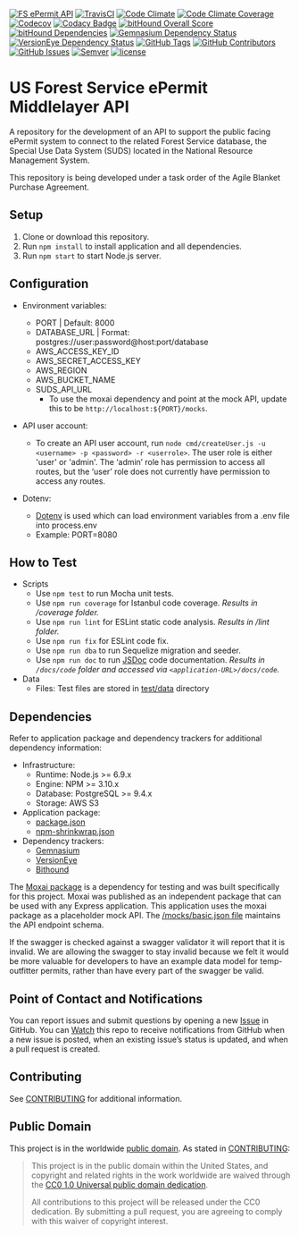 [![FS ePermit API](https://img.shields.io/badge/-ePermit-006227.svg?colorA=FFC526&logo=data%3Aimage%2Fpng%3Bbase64%2CiVBORw0KGgoAAAANSUhEUgAAAA4AAAAOCAMAAAAolt3jAAACFlBMVEUAAAD%2F%2FyXsvSW8qiXLsCXjuSXyvyX7wiX2wSXqvCXUsyXBrCXvviX%2F%2FyX8yCWUmyVliSV%2FkyV7kSWIlyV0jiWZnSX9yCXNsSXRsiXWtCVWgyVYhCXZtiX%2FyCV8kiV%2BkiX%2FyiX%2FzCWIliWElSX%2FzSX2wiVniSV3kCX2wiXUtCU5eCVujCXWtCW%2FqyXDrSWtpCWwpSWmoiWypiXeuCWJlyWPmSXiuiX%2F1CXsvSXFriW4qSWrpCWElCVdhiWSmiW3qCXCrSXQsiXyvyX%2F1CX%2F%2FyP%2F5yX%2F0iX%2FxCXrvCX%2FxiX%2F0iX%2F5yUcbCU6eCVAeiUfbiVEfCVEfCVZhCVEfCUzdSUtcyVAeyVNfyVZhCVGfSVEfCUqciUSaSUIZCUYayWPmSUUaiUCYiUVaiU1diVjiCUjcCVNfyVFfCXnuyU%2FeiUqciVliSVPgCWQmSUlcCVQgSV7kSX%2FxiWHliVPgCWPmSUtcyWLlyUibyVXgyWzpyX%2FxyXJryUXayVahCWIliWOmCU4eCV2jyXBrCXcuCXMsSVbhSUYaiV1jyU4eCVOgCVujCU6eCUudCWAkyUlcCVEfCVehiVYhCU%2FeiVvjSUSaSUAYiUAYiU1diWAlCUxdSUAYSUBYiUTaSVvjSVqiyVGfSUcbCUQaCUPaCUNZyULZiURaSUYayU6eCVehiVehiV1jyVmiSVOgCVRgSVSgSV2jyVxjSVvjSVMulUvAAAATHRSTlMAAGrao3NYUFdvndVtADfb%2Ffn2%2BP3cOMHAl%2F39lT7v7jsx6eozTPT2UoT%2B%2F4%2FGz%2FL46ut68%2FJ4B1Kau9Pu%2F%2BzQt5NMBgAKGUikQxYIJokgEwAAAFtJREFUCNdjZGBEBiwMvIy2jIcZGRkZrRiPMTIyiFsiJPcxMkgyOsJ4OxhZGFgYOeE6SeMyMuhGI0yew8LAxI3gMqFxGRmMGUthvBZGRgZzFEczMDC4QJlbGRgA3KAIv74V5FUAAAAASUVORK5CYII%3D)](README.md)
[![TravisCI](https://travis-ci.org/nci-ats/fs-middlelayer-api.svg?branch=dev)](https://travis-ci.org/nci-ats/fs-middlelayer-api)
[![Code Climate](https://codeclimate.com/github/nci-ats/fs-middlelayer-api/badges/gpa.svg)](https://codeclimate.com/github/nci-ats/fs-middlelayer-api)
[![Code Climate Coverage](https://codeclimate.com/github/nci-ats/fs-middlelayer-api/badges/coverage.svg)](https://codeclimate.com/github/nci-ats/fs-middlelayer-api/coverage)
[![Codecov](https://codecov.io/gh/nci-ats/fs-middlelayer-api/branch/master/graph/badge.svg)](https://codecov.io/gh/nci-ats/fs-middlelayer-api)
[![Codacy Badge](https://api.codacy.com/project/badge/Grade/a9f9ba4bc12a44d4bcf5f40084f72b9d)](https://www.codacy.com/app/nci-ats/fs-middlelayer-api)
[![bitHound Overall Score](https://www.bithound.io/github/nci-ats/fs-middlelayer-api/badges/score.svg)](https://www.bithound.io/github/nci-ats/fs-middlelayer-api)
[![bitHound Dependencies](https://www.bithound.io/github/nci-ats/fs-middlelayer-api/badges/dependencies.svg)](https://www.bithound.io/github/nci-ats/fs-middlelayer-api/feat%2Fswagger-ui/dependencies/npm)
[![Gemnasium Dependency Status](https://gemnasium.com/badges/github.com/nci-ats/fs-middlelayer-api.svg)](https://gemnasium.com/github.com/nci-ats/fs-middlelayer-api)
[![VersionEye Dependency Status](https://www.versioneye.com/user/projects/58a669e7b4d2a20055fcb84c/badge.svg?style=flat-square)](https://www.versioneye.com/user/projects/58a669e7b4d2a20055fcb84c)
[![GitHub Tags](https://img.shields.io/github/tag/nci-ats/fs-middlelayer-api.svg)](https://github.com/nci-ats/fs-middlelayer-api/tags)
[![GitHub Contributors](https://img.shields.io/github/contributors/nci-ats/fs-middlelayer-api.svg)](https://github.com/nci-ats/fs-middlelayer-api/graphs/contributors)
[![GitHub Issues](https://img.shields.io/github/issues/nci-ats/fs-middlelayer-api.svg)](https://github.com/nci-ats/fs-middlelayer-api/issues)
[![Semver](https://img.shields.io/badge/SemVer-2.0-blue.svg)](http://semver.org/spec/v2.0.0.html)
[![license](https://img.shields.io/badge/license-CC0--1.0-blue.svg)](https://creativecommons.org/publicdomain/zero/1.0/)

# US Forest Service ePermit Middlelayer API

A repository for the development of an API to support the public facing ePermit system to connect to the related Forest Service database, the Special Use Data System (SUDS) located in the National Resource Management System.

This repository is being developed under a task order of the Agile Blanket Purchase Agreement.

## Setup

1. Clone or download this repository.
2. Run `npm install` to install application and all dependencies.
3. Run `npm start` to start Node.js server.

## Configuration

- Environment variables:
  - PORT | Default: 8000
  - DATABASE_URL | Format: postgres://user:password@host:port/database
  - AWS_ACCESS_KEY_ID
  - AWS_SECRET_ACCESS_KEY
  - AWS_REGION
  - AWS_BUCKET_NAME
  - SUDS_API_URL
    - To use the moxai dependency and point at the mock API, update this to be `http://localhost:${PORT}/mocks`.

- API user account:
  - To create an API user account, run `node cmd/createUser.js -u <username> -p <password> -r <userrole>`. The user role is either 'user' or 'admin'. The ‘admin’ role has permission to access all routes, but the ‘user’ role does not currently have permission to access any routes.

- Dotenv:
  - [Dotenv](https://www.npmjs.com/package/dotenv) is used which can load environment variables from a .env file into process.env
  - Example: PORT=8080

## How to Test

- Scripts
  - Use `npm test` to run Mocha unit tests.
  - Use `npm run coverage` for Istanbul code coverage. *Results in /coverage folder.*
  - Use `npm run lint` for ESLint static code analysis. *Results in /lint folder.*
  - Use `npm run fix` for ESLint code fix.
  - Use `npm run dba` to run Sequelize migration and seeder.
  - Use `npm run doc` to run [JSDoc](http://usejsdoc.org/) code documentation. *Results in `/docs/code` folder and accessed via `<application-URL>/docs/code`.*
- Data
  - Files: Test files are stored in [test/data](test/data) directory

## Dependencies

Refer to application package and dependency trackers for additional dependency information:

- Infrastructure:
  - Runtime: Node.js >= 6.9.x
  - Engine: NPM >= 3.10.x
  - Database: PostgreSQL >= 9.4.x
  - Storage: AWS S3
- Application package:
  - [package.json](https://github.com/nci-ats/fs-middlelayer-api/blob/dev/package.json)
  - [npm-shrinkwrap.json](https://github.com/nci-ats/fs-middlelayer-api/blob/dev/npm-shrinkwrap.json)
- Dependency trackers:
  - [Gemnasium](https://gemnasium.com/github.com/nci-ats/fs-middlelayer-api/)
  - [VersionEye](https://www.versioneye.com/user/projects/58a669e7b4d2a20055fcb84c)
  - [Bithound](https://www.bithound.io/github/nci-ats/fs-middlelayer-api/feat%2Fswagger-ui/dependencies/npm)

The [Moxai package](https://www.npmjs.com/package/moxai) is a dependency for testing and was built specifically for this project. Moxai was published as an independent package that can be used with any Express application. This application uses the moxai package as a placeholder mock API. The [/mocks/basic.json file](mocks/basic.json) maintains the API endpoint schema. 

If the swagger is checked against a swagger validator it will report that it is invalid. We are allowing the swagger to stay invalid because we felt it would be more valuable for developers to have an example data model for temp-outfitter permits, rather than have every part of the swagger be valid.

## Point of Contact and Notifications

You can report issues and submit questions by opening a new [Issue](https://help.github.com/articles/creating-an-issue/) in GitHub. You can [Watch](https://help.github.com/articles/watching-repositories/) this repo to receive notifications from GitHub when a new issue is posted, when an existing issue’s status is updated, and when a pull request is created.

## Contributing

See [CONTRIBUTING](CONTRIBUTING.md) for additional information.

## Public Domain

This project is in the worldwide [public domain](LICENSE.md). As stated in [CONTRIBUTING](CONTRIBUTING.md):

> This project is in the public domain within the United States, and copyright and related rights in the work worldwide are waived through the [CC0 1.0 Universal public domain dedication](https://creativecommons.org/publicdomain/zero/1.0/).
>
> All contributions to this project will be released under the CC0 dedication. By submitting a pull request, you are agreeing to comply with this waiver of copyright interest.
